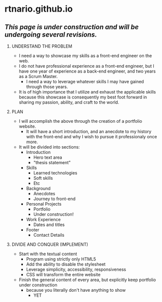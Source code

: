 # rtnario.github.io

## ***This page is under construction and will be undergoing several revisions.***

1. UNDERSTAND THE PROBLEM
    - I need a way to showcase my skills as a front-end engineer on the web.
    - I do not have professional experience as a front-end engineer, but I have one year
      of experience as a back-end engineer, and two years as a Scrum Master.
        - I need a way to leverage whatever skills I may have gained through those years.
    - It is of high importance that I utilize and exhaust the applicable skills because
      this showcase is consequently my best foot forward in sharing my passion, ability,
      and craft to the world.

2. PLAN
    - I will accomplish the above through the creation of a portfolio website.
        - It will have a short introduction, and an anecdote to my history with
          the front-end and why I wish to pursue it professionaly once more.
    - It will be divided into sections:
        - Introduction
            - Hero text area
            - "thesis statement"
        - Skills
            - Learned technologies
            - Soft skills
            - Etc
        - Background
            - Anecdotes
            - Journey to front-end
        - Personal Projects
            - Portfolio
            - Under construction!
        - Work Experience
            - Dates and titles
        - Footer
            - Contact Details

3. DIVIDE AND CONQUER (IMPLEMENT)
    - Start with the textual content
        - Program using strictly only HTML5
        - Add the ability to disable the stylesheet
        - Leverage simplicity, accessibility, responsiveness
        - CSS will transform the entire website
    - Finish the general content of every area, but explicitly keep portfolio under construction
        - because you literally don't have anything to show
            - YET

